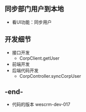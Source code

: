
## 同步部门用户到本地
- 看UI功能：同步用户

## 开发细节
- 接口开发
    - CorpClient.getUser
- 前端开发
- 后端代码开发
    - CorpController.syncCorpUser

## -end-
- 代码的版本 wescrm-dev-017

